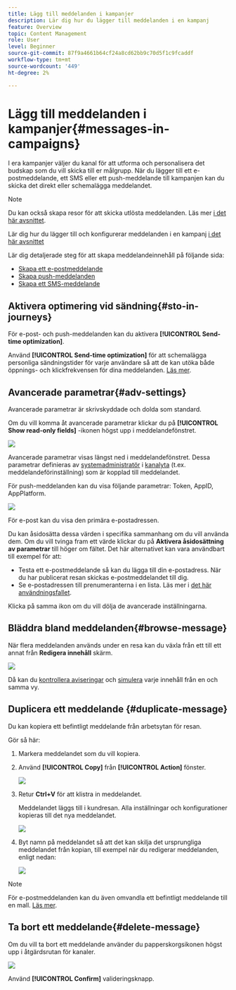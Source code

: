 ```yaml
---
title: Lägg till meddelanden i kampanjer
description: Lär dig hur du lägger till meddelanden i en kampanj
feature: Overview
topic: Content Management
role: User
level: Beginner
source-git-commit: 87f9a4661b64cf24a8cd62bb9c70d5f1c9fcaddf
workflow-type: tm+mt
source-wordcount: '449'
ht-degree: 2%

---
```



# Lägg till meddelanden i kampanjer{#messages-in- campaigns}

I era kampanjer väljer du kanal för att utforma och personalisera det budskap som du vill skicka till er målgrupp. När du lägger till ett e-postmeddelande, ett SMS eller ett push-meddelande till kampanjen kan du skicka det direkt eller schemalägga meddelandet.

>[!NOTE]
>Du kan också skapa resor för att skicka utlösta meddelanden. Läs mer [i det här avsnittet](messages-in-journeys.md).

Lär dig hur du lägger till och konfigurerar meddelanden i en kampanj [i det här avsnittet](../campaigns/create-campaign.md)

Lär dig detaljerade steg för att skapa meddelandeinnehåll på följande sida:

* [Skapa ett e-postmeddelande](create-email.md)
* [Skapa push-meddelanden](create-push.md)
* [Skapa ett SMS-meddelande](create-sms.md)

## Aktivera optimering vid sändning{#sto-in-journeys}

För e-post- och push-meddelanden kan du aktivera **[!UICONTROL Send-time optimization]**.

Använd **[!UICONTROL Send-time optimization]** för att schemalägga personliga sändningstider för varje användare så att de kan utöka både öppnings- och klickfrekvensen för dina meddelanden. [Läs mer](../messages/send-time-optimization.md).

## Avancerade parametrar{#adv-settings}

Avancerade parametrar är skrivskyddade och dolda som standard.

Om du vill komma åt avancerade parametrar klickar du på **[!UICONTROL Show read-only fields]** -ikonen högst upp i meddelandefönstret.

![](assets/show-read-only.png)

Avancerade parametrar visas längst ned i meddelandefönstret. Dessa parametrar definieras av [systemadministratör](../start/path/administrator.md) i [kanalyta](../configuration/channel-surfaces.md) (t.ex. meddelandeförinställning) som är kopplad till meddelandet.

För push-meddelanden kan du visa följande parametrar: Token, AppID, AppPlatform.

![](assets/push-adv-parameters.png)

För e-post kan du visa den primära e-postadressen.

Du kan åsidosätta dessa värden i specifika sammanhang om du vill använda dem. Om du vill tvinga fram ett värde klickar du på **Aktivera åsidosättning av parametrar** till höger om fältet. Det här alternativet kan vara användbart till exempel för att:

* Testa ett e-postmeddelande så kan du lägga till din e-postadress. När du har publicerat resan skickas e-postmeddelandet till dig.
* Se e-postadressen till prenumeranterna i en lista. Läs mer i [det här användningsfallet](../building-journeys/message-to-subscribers-uc.md).

Klicka på samma ikon om du vill dölja de avancerade inställningarna.

## Bläddra bland meddelanden{#browse-message}

När flera meddelanden används under en resa kan du växla från ett till ett annat från **Redigera innehåll** skärm.

![](assets/inline-messages-multi-content.png)

Då kan du [kontrollera aviseringar](alerts.md) och [simulera](../design/preview.md) varje innehåll från en och samma vy.

## Duplicera ett meddelande {#duplicate-message}

Du kan kopiera ett befintligt meddelande från arbetsytan för resan.

Gör så här:

1. Markera meddelandet som du vill kopiera.

1. Använd **[!UICONTROL Copy]** från **[!UICONTROL Action]** fönster.

   ![](assets/message-duplicate.png)

1. Retur **Ctrl+V** för att klistra in meddelandet.

   Meddelandet läggs till i kundresan. Alla inställningar och konfigurationer kopieras till det nya meddelandet.

   ![](assets/message-duplicated.png)

1. Byt namn på meddelandet så att det kan skilja det ursprungliga meddelandet från kopian, till exempel när du redigerar meddelanden, enligt nedan:

   ![](assets/multi-message.png)


>[!NOTE]
>
>För e-postmeddelanden kan du även omvandla ett befintligt meddelande till en mall. [Läs mer](../design/email-templates.md).

## Ta bort ett meddelande{#delete-message}

Om du vill ta bort ett meddelande använder du papperskorgsikonen högst upp i åtgärdsrutan för kanaler.

![](assets/delete-message.png)

Använd **[!UICONTROL Confirm]** valideringsknapp.
